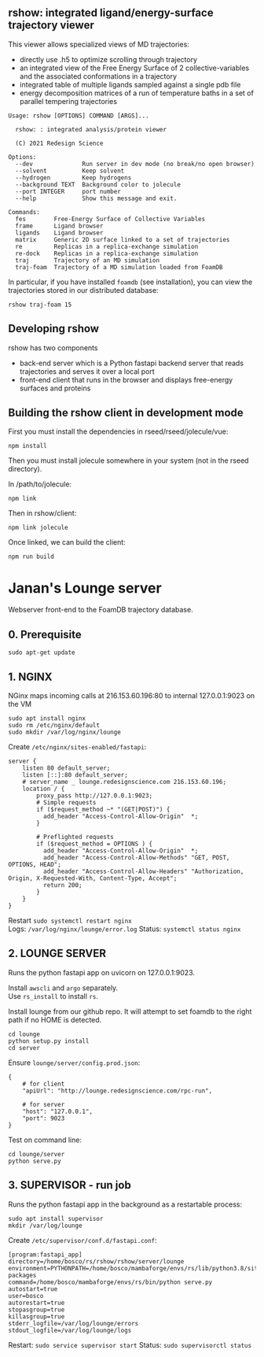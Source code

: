
## rshow: integrated ligand/energy-surface trajectory viewer

This viewer allows specialized views of MD trajectories:

- directly use .h5 to optimize scrolling through trajectory
- an integrated view of the Free Energy Surface of 2 collective-variables
  and the associated conformations in a trajectory
- integrated table of multiple ligands sampled against a single pdb file
- energy decomposition matrices of a run of temperature baths in
  a set of parallel tempering trajectories 

```
Usage: rshow [OPTIONS] COMMAND [ARGS]...

  rshow: : integrated analysis/protein viewer

  (C) 2021 Redesign Science

Options:
  --dev              Run server in dev mode (no break/no open browser)
  --solvent          Keep solvent
  --hydrogen         Keep hydrogens
  --background TEXT  Background color to jolecule
  --port INTEGER     port number
  --help             Show this message and exit.

Commands:
  fes        Free-Energy Surface of Collective Variables
  frame      Ligand browser
  ligands    Ligand browser
  matrix     Generic 2D surface linked to a set of trajectories
  re         Replicas in a replica-exchange simulation
  re-dock    Replicas in a replica-exchange simulation
  traj       Trajectory of an MD simulation
  traj-foam  Trajectory of a MD simulation loaded from FoamDB
```

In particular, if you have installed `foamdb` (see installation), you can
view the trajectories stored in our distributed database:

    rshow traj-foam 15
   

## Developing rshow

rshow has two components

- back-end server which is a Python fastapi backend server 
  that reads trajectories and serves it over a local port
- front-end client that runs in the browser and displays
  free-energy surfaces and proteins

## Building the rshow client in development mode

First you must install the dependencies in rseed/rseed/jolecule/vue:

    npm install

Then you must install jolecule somewhere in your system (not in the
rseed directory).

In /path/to/jolecule:

    npm link

Then in rshow/client:

    npm link jolecule

Once linked, we can build the client:

    npm run build




# Janan's Lounge server

Webserver front-end to the FoamDB trajectory database.


## 0. Prerequisite

```
sudo apt-get update
```


## 1. NGINX

NGinx maps incoming calls at 216.153.60.196:80 to internal 127.0.0.1:9023 on the VM

```
sudo apt install nginx
sudo rm /etc/nginx/default
sudo mkdir /var/log/nginx/lounge
```

Create `/etc/nginx/sites-enabled/fastapi`:
```
server {
    listen 80 default_server;
    listen [::]:80 default_server;
    # server_name _ lounge.redesignscience.com 216.153.60.196;
    location / {
        proxy_pass http://127.0.0.1:9023;
        # Simple requests
        if ($request_method ~* "(GET|POST)") {
          add_header "Access-Control-Allow-Origin"  *;
        }

        # Preflighted requests
        if ($request_method = OPTIONS ) {
          add_header "Access-Control-Allow-Origin"  *;
          add_header "Access-Control-Allow-Methods" "GET, POST, OPTIONS, HEAD";
          add_header "Access-Control-Allow-Headers" "Authorization, Origin, X-Requested-With, Content-Type, Accept";
          return 200;
        }
    }
}
```

Restart `sudo systemctl restart nginx`   
Logs: `/var/log/nginx/lounge/error.log`
Status: `systemctl status nginx`

## 2. LOUNGE SERVER

Runs the python fastapi app on uvicorn on 127.0.0.1:9023.  

Install `awscli` and `argo` separately.  
Use `rs_install` to install `rs`.

Install lounge from our github repo. It will attempt to set foamdb
to the right path if no HOME is detected.

```
cd lounge
python setup.py install
cd server
```

Ensure `lounge/server/config.prod.json`:
```
{
    # for client
    "apiUrl": "http://lounge.redesignscience.com/rpc-run",  

    # for server
    "host": "127.0.0.1",
    "port": 9023
}
```

Test on command line:
```
cd lounge/server
python serve.py
```



## 3. SUPERVISOR - run job

Runs the python fastapi app in the background as a restartable process:

```
sudo apt install supervisor
mkdir /var/log/lounge
```

Create `/etc/supervisor/conf.d/fastapi.conf`:
```
[program:fastapi_app]
directory=/home/bosco/rs/rshow/rshow/server/lounge
environment=PYTHONPATH=/home/bosco/mambaforge/envs/rs/lib/python3.8/site-packages
command=/home/bosco/mambaforge/envs/rs/bin/python serve.py
autostart=true
user=bosco
autorestart=true
stopasgroup=true
killasgroup=true
stderr_logfile=/var/log/lounge/errors
stdout_logfile=/var/log/lounge/logs
```

Restart: `sudo service supervisor start`
Status: `sudo supervisorctl status`
